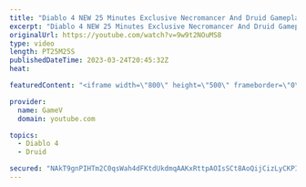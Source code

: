 ```yaml
---
title: "Diablo 4 NEW 25 Minutes Exclusive Necromancer And Druid Gameplay (4K 60FPS ULTRA)"
excerpt: "Diablo 4 NEW 25 Minutes Exclusive Necromancer And Druid Gameplay (4K 60FPS ULTRA) Diablo IV is an upcoming dungeon ..."
originalUrl: https://youtube.com/watch?v=9w9t2NOuMS8
type: video
length: PT25M25S
publishedDateTime: 2023-03-24T20:45:32Z
heat: 

featuredContent: "<iframe width=\"800\" height=\"500\" frameborder=\"0\" src=\"https://www.youtube.com/embed/9w9t2NOuMS8\" allow=\"accelerometer; autoplay; encrypted-media; gyroscope; picture-in-picture\" allowfullscreen></iframe>"

provider:
  name: GameV
  domain: youtube.com

topics:
  - Diablo 4
  - Druid

secured: "NAkT9gnPIHTm2C0qsWah4dFKtdUkdmqAAKxRttpAOIsSCt8AoQijCizLyCKPIn7ngv61HN667ePbvHIti/MsjkQ3tw7bExasrvF4VsrZCrGzibcAdFmMTX19BNeE7zPCoCOEv/Wt5RWnssKvs2PbJ3yEC1wXBrP4CsEOSg66cMmEDCHfmDrUXPDGjwUV+CZQrXR9HpEL7EkffJ37SU/YalC6Cb/Nxlw/pM1yPiTh/u2s/ib0+rqjY/TmfLY1dzUm3Y4ZGcPfbK4jvsAQqHx9XbSGQLeMDFRuPvE1p0S9vgxuTAbTFJsyq+FV6BrfXxR1l3MtvwIVgeapnJZZNamDTyE6SYFcGdn2rwQNmQk2i6LKYV/R71AwqOuW+9OLqIU2f4S8zsVHeY5mptqqtaHZ3w==;c2h64umTCOmwD2KVJOel+w=="
---
```


